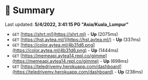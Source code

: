 # 📖 Summary
Last updated: **5/4/2022, 3:41:15 PG "Asia/Kuala_Lumpur"**

- `GET` [https://shrt.ml](https://shrt.ml) - **Up** (2075ms)
- `GET` [https://hst.aytea.ml/](https://hst.aytea.ml/) - **Up** (337ms)
- `GET` [https://color.aytea.ml/4b31d6.png](https://color.aytea.ml/4b31d6.png) - **Up** (1444ms)
- `GET` [https://memeapi.aytea14.repl.co/gimme](https://memeapi.aytea14.repl.co/gimme) - **Up** (698ms)
- `GET` [https://teledrivemy.herokuapp.com/dashboard](https://teledrivemy.herokuapp.com/dashboard) - **Up** (238ms)
